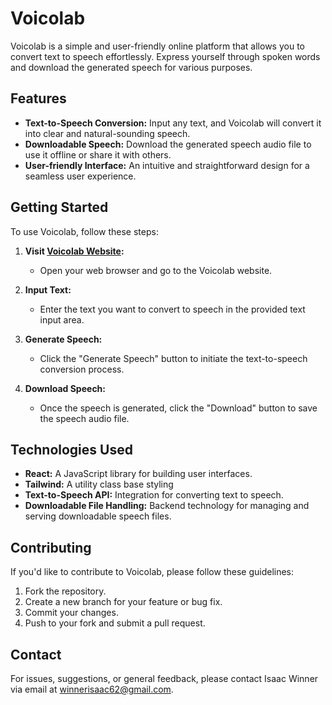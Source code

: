 # Voicolab

Voicolab is a simple and user-friendly online platform that allows you to convert text to speech effortlessly. Express yourself through spoken words and download the generated speech for various purposes.

## Features

- **Text-to-Speech Conversion:** Input any text, and Voicolab will convert it into clear and natural-sounding speech.
- **Downloadable Speech:** Download the generated speech audio file to use it offline or share it with others.
- **User-friendly Interface:** An intuitive and straightforward design for a seamless user experience.

## Getting Started

To use Voicolab, follow these steps:

1. **Visit [Voicolab Website](https://):**
   - Open your web browser and go to the Voicolab website.

2. **Input Text:**
   - Enter the text you want to convert to speech in the provided text input area.

3. **Generate Speech:**
   - Click the "Generate Speech" button to initiate the text-to-speech conversion process.

4. **Download Speech:**
   - Once the speech is generated, click the "Download" button to save the speech audio file.

## Technologies Used

- **React:** A JavaScript library for building user interfaces.
- **Tailwind:** A utility class base styling
- **Text-to-Speech API:** Integration for converting text to speech.
- **Downloadable File Handling:** Backend technology for managing and serving downloadable speech files.

## Contributing

If you'd like to contribute to Voicolab, please follow these guidelines:

1. Fork the repository.
2. Create a new branch for your feature or bug fix.
3. Commit your changes.
4. Push to your fork and submit a pull request.




## Contact

For issues, suggestions, or general feedback, please contact Isaac Winner via email at winnerisaac62@gmail.com.

